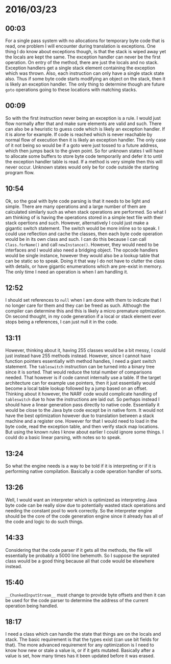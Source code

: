 # 2016/03/23

## 00:03

For a single pass system with no allocations for temporary byte code that is
read, one problem I will encounter during translation is exceptions. One thing
I do know about exceptions though, is that the stack is wiped away yet the
locals are kept the same. The exception handler can never be the first
operation. On entry of the method, there are just the locals and no stack.
Exception handlers get a single stack element containing the exception which
was thrown. Also, each instruction can only have a single stack state also.
Thus if some byte code starts modifying an object on the stack, then it is
likely an exception handler. The only thing to determine though are future
`goto` operations going to these locations with matching stacks.

## 00:09

So with the first instruction never being an exception is a rule. I would
just flow normally after that and make sure elements are valid and such. There
can also be a heuristic to guess code which is likely an exception handler.
If it is alone for example. If code is reached which is never reachable by
normal flow of execution then it is likely an exception handler. The only
case of it not being so would be if a goto were just tossed to a future
address, which then jumps back to the given point. So for unknown states I
will have to allocate some buffers to store byte code temporarily and defer it
to until the exception handler table is read. If a method is very simple then
this will never occur. Unknown states would only be for code outside the
starting program flow.

## 10:54

Ok, so the goal with byte code parsing is that it needs to be light and simple.
There are many operations and a large number of them are calculated similarly
such as when stack operations are performed. So what I am thinking of is having
the operations stored in a simple text file with their stack opertions and
such. However, alternatively I could just make a gigantic switch statement.
The switch would be more inline so to speak. I could use reflection and cache
the classes, then each byte code operation would be in its own class and such.
I can do this because I can call `Class.forName()` and call `newInstance()`.
However, they would need to be interfaces and I would also need a bridging
object. The opcode handlers would be single instance, however they would also
be a lookup table that can be static so to speak. Doing it that way I do not
have to clutter the class with details, or have gigantic enumerations which
are pre-exist in memory. The only time I need an operation is when I am
handling it.

## 12:52

I should set references to `null` when I am done with them to indicate that I
no longer care for them and they can be freed as such. Although the compiler
can determine this and this is likely a micro premature optmization. On
second thought, in my code generation if a local or stack element ever stops
being a references, I can just null it in the code.

## 13:11

However, thinking about it, having 255 classes would be a bit messy, I could
just instead have 255 methods instead. However, since I cannot have function
pointers essentially with method handles, I need a giant switch statement.
The `tableswitch` instruction can be turned into a binary tree since it is
sorted. That would reduce the total number of comparisons needed. That however
is if code cannot internally use a table. If the target architecture can for
example use pointers, then it just essentially would become a local table
lookup followed by a jump based on an offset. Thinking about it however, the
NARF code would complicate handling of `tableswitch` due to how the
instructions are laid out. So perhaps instead I should have a linear generation
pass directly to native code. Essentially it would be close to the Java byte
code except be in native form. It would not have the best optimization
however due to translation between a stack machine and a register one. However
for that I would need to load in the byte code, read the exception table, and
then verify stack map locations. But using the known rules I know about earlier
I could ignore some things. I could do a basic linear parsing, with notes so
to speak.

## 13:24

So what the engine needs is a way to be told if it is interpreting or if it is
performing native compilation. Basically a code operation handler of sorts.

## 13:26

Well, I would want an interpreter which is optimized as interpreting Java
byte code can be really slow due to potentially wasted stack operations and
needing the constant pool to work correctly. So the interpreter engine should
be the core of the code generation engine since it already has all of the code
and logic to do such things.

## 14:33

Considering that the code parser if it gets all the methods, the file will
essentially be probably a 5000 line behemoth. So I suppose the seprated class
would be a good thing because all that code would be elsewhere instead.

## 15:40

`__ChunkedInputStream__` must change to provide byte offsets and then it can
be used for the code parser to determine the address of the current operation
being handled.

## 18:17

I need a class which can handle the state that things are on the locals and
stack. The basic requirement is that the types exist (can use bit fields for
that). The more advanced requirement for any optimization is I need to know
how new or stale a value is, or if it gets mutated. Basically after a value is
set, how many times has it been updated before it was erased.

